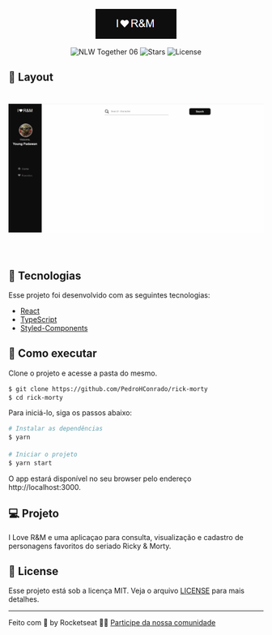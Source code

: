 <p align="center">
  <img alt="Rick e Morty" src="./src/assets/logo.png" width="160px">
</p>

<p align="center">
  <img src="https://img.shields.io/static/v1?label=NLW&message=06&color=8257E5&labelColor=000000" alt="NLW Together 06" />
  
  <img src="https://img.shields.io/github/stars/pedrohconrado/nlw-06-reactjs?label=stars&message=MIT&color=8257E5&labelColor=000000" alt="Stars">

  <img  src="https://img.shields.io/static/v1?label=license&message=MIT&color=8257E5&labelColor=000000" alt="License">   
</p>


## 🔖 Layout

<h1 align="center">
    <img alt="Rick e Morty" src="./src/assets/Layout.gif" />
</h1>

<br>

## 🧪 Tecnologias

Esse projeto foi desenvolvido com as seguintes tecnologias:

- [React](https://reactjs.org)
- [TypeScript](https://www.typescriptlang.org/)
- [Styled-Components](https://styled-components.com/)

## 🚀 Como executar

Clone o projeto e acesse a pasta do mesmo.

```bash
$ git clone https://github.com/PedroHConrado/rick-morty
$ cd rick-morty
```

Para iniciá-lo, siga os passos abaixo:
```bash
# Instalar as dependências
$ yarn

# Iniciar o projeto
$ yarn start
```
O app estará disponível no seu browser pelo endereço http://localhost:3000.


## 💻 Projeto

I Love R&M e uma aplicaçao para consulta, visualização e cadastro de personagens favoritos do seriado Ricky & Morty.


## 📝 License

Esse projeto está sob a licença MIT. Veja o arquivo [LICENSE](LICENSE.md) para mais detalhes.

---

Feito com 💜 by Rocketseat 👋🏻 [Participe da nossa comunidade](https://discord.gg/gKUVrzrPrU)
